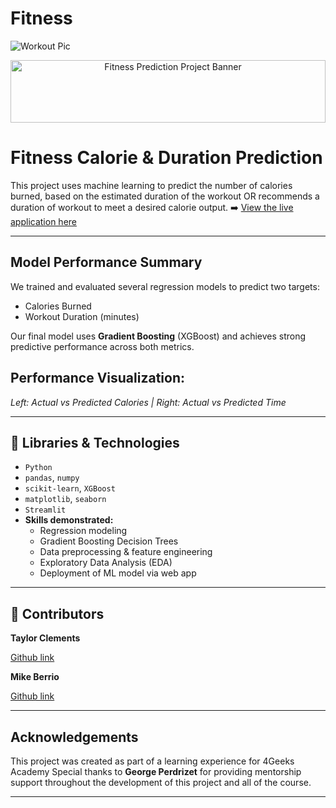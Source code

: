 # Fitness
![Workout Pic]()

<!-- Banner Image -->
<div align="center" style="width: 100%; height: 100px; overflow: hidden;">
  <img src="https://github.com/4GeeksAcademy/fitness_final_project_clements/blob/5629a6f25c071cce841ef4e14c2f38e0d5df2adc/data/banner.png" style="width: 100%; object-fit: cover;" alt="Fitness Prediction Project Banner">
</div>

# Fitness Calorie & Duration Prediction

This project uses machine learning to predict the number of calories burned, based on the estimated duration of the workout OR recommends a duration of workout to meet a desired calorie output. 
➡️ [View the live application here](<link>)

---

## Model Performance Summary

We trained and evaluated several regression models to predict two targets:

- Calories Burned
- Workout Duration (minutes)

Our final model uses **Gradient Boosting** (XGBoost) and achieves strong predictive performance across both metrics.

## Performance Visualization:



*Left: Actual vs Predicted Calories | Right: Actual vs Predicted Time*


---

## 🧰 Libraries & Technologies

- `Python`
- `pandas`, `numpy`
- `scikit-learn`, `XGBoost`
- `matplotlib`, `seaborn`
- `Streamlit`
- **Skills demonstrated:**
  - Regression modeling
  - Gradient Boosting Decision Trees
  - Data preprocessing & feature engineering
  - Exploratory Data Analysis (EDA)
  - Deployment of ML model via web app

---

## 👥 Contributors

**Taylor Clements**  
 
[Github link](https://github.com/drtclem)

**Mike Berrio**  
 
[Github link](https://github.com/mberrio10)



---

## Acknowledgements

This project was created as part of a learning experience for 4Geeks Academy
Special thanks to **George Perdrizet** for providing mentorship support throughout the development of this project and all of the course. 

---